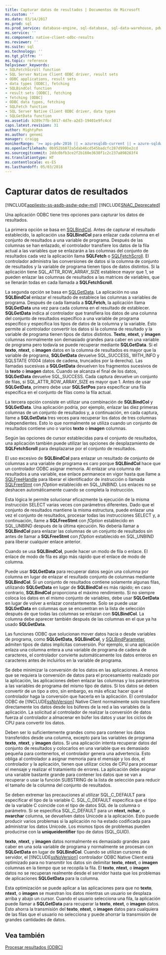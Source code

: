 ```yaml
---
title: Capturar datos de resultados | Documentos de Microsoft
ms.custom: ''
ms.date: 03/14/2017
ms.prod: sql
ms.prod_service: database-engine, sql-database, sql-data-warehouse, pdw
ms.service: ''
ms.component: native-client-odbc-results
ms.reviewer: ''
ms.suite: sql
ms.technology: ''
ms.tgt_pltfrm: ''
ms.topic: reference
helpviewer_keywords:
- SQLFetchScroll function
- SQL Server Native Client ODBC driver, result sets
- ODBC applications, result sets
- data types [ODBC], fetching
- SQLBindCol function
- result sets [ODBC], fetching
- fetching [ODBC]
- ODBC data types, fetching
- SQLFetch function
- SQL Server Native Client ODBC driver, data types
- SQLGetData function
ms.assetid: b289c7fb-5017-4d7e-a2d3-19401e9fc4cd
caps.latest.revision: 31
author: MightyPen
ms.author: genemi
manager: craigg
monikerRange: '>= aps-pdw-2016 || = azuresqldb-current || = azure-sqldw-latest || >= sql-server-2016 || = sqlallproducts-allversions'
ms.openlocfilehash: 0b952bb072a5dab46cd545badcfc287d999be2cd
ms.sourcegitcommit: 2ddc0bfb3ce2f2b160e3638f1c2c237a898263f4
ms.translationtype: HT
ms.contentlocale: es-ES
ms.lasthandoff: 05/03/2018
---
```

# <a name="fetching-result-data"></a>Capturar datos de resultados
[!INCLUDE[appliesto-ss-asdb-asdw-pdw-md](../../includes/appliesto-ss-asdb-asdw-pdw-md.md)]
[!INCLUDE[SNAC_Deprecated](../../includes/snac-deprecated.md)]

  Una aplicación ODBC tiene tres opciones para capturar los datos de resultados.  
  
 La primera opción se basa en [SQLBindCol](../../relational-databases/native-client-odbc-api/sqlbindcol.md). Antes de capturar el resultado establecido, la aplicación usa **SQLBindCol** para enlazar cada columna en el conjunto de resultados a una variable de programa. Después de las columnas se han enlazado, el controlador transfiere los datos de la fila actual a las variables que se enlazarán a las columnas del conjunto de resultados cada vez la aplicación llama **SQLFetch** o [SQLFetchScroll](../../relational-databases/native-client-odbc-api/sqlfetchscroll.md). El controlador administra las conversiones de datos si la columna de conjunto de resultados y la variable de programa tienen tipos de datos distintos. Si la aplicación tiene SQL_ATTR_ROW_ARRAY_SIZE establece mayor que 1, se pueden enlazar las columnas de resultados a las matrices de variables, que se llenarán todas en cada llamada a **SQLFetchScroll**.  
  
 La segunda opción se basa en [SQLGetData](../../relational-databases/native-client-odbc-api/sqlgetdata.md). La aplicación no usa **SQLBindCol** enlazar el resultado de establece las columnas a variables de programa. Después de cada llamada a **SQLFetch**, la aplicación llama **SQLGetData** una vez para cada columna en el resultado de establecer. **SQLGetData** indica al controlador que transfiera los datos de una columna del conjunto de resultados específico a una variable de programa específico y especifica los tipos de datos de la columna y la variable. Esto permite al controlador convertir los datos si la columna de resultado y la variable de programa tienen tipos de datos distintos. **Texto**, **ntext**, y **imagen** columnas normalmente son demasiado grandes para caber en una variable de programa pero todavía se puede recuperar mediante **SQLGetData**. Si el **texto**, **ntext**, o **imagen** datos en la columna de resultados es mayor que la variable de programa, **SQLGetData** devuelve SQL_SUCCESS_ WITH_INFO y SQLSTATE 01004 (datos de cadena, truncados por la derecha). Las llamadas sucesivas a **SQLGetData** devuelven los fragmentos sucesivos de la **texto** o **imagen** datos. Cuando se alcanza el final de los datos, **SQLGetData** devuelve SQL_SUCCESS. Cada captura devuelve un conjunto de filas, si SQL_ATTR_ROW_ARRAY_SIZE es mayor que 1. Antes de usar **SQLGetData**, primero debe usar **SQLSetPos** para especificar una fila específica en el conjunto de filas como la fila actual.  
  
 La tercera opción consiste en utilizar una combinación de **SQLBindCol** y **SQLGetData**. Una aplicación podría, por ejemplo, enlazar las diez primeras columnas de un conjunto de resultados y, a continuación, en cada captura, llame a **SQLGetData** tres veces para recuperar los datos de tres columnas independientes. Esto lo que normalmente se utiliza cuando un conjunto de resultados contiene uno o varios **texto** o **imagen** columnas.  
  
 Según las opciones de cursor establecidas para el conjunto de resultados, una aplicación también puede utilizar las opciones de desplazamiento de **SQLFetchScroll** para desplazarse por el conjunto de resultados.  
  
 El uso excesivo de **SQLBindCol** para enlazar un resultado de conjunto de columnas a una variable de programa es caro porque **SQLBindCol** hace que un controlador ODBC asignar memoria. Al enlazar una columna de resultados a una variable, ese enlace permanece en vigor hasta que llame a [SQLFreeHandle](../../relational-databases/native-client-odbc-api/sqlfreehandle.md) para liberar el identificador de instrucción o llamada [SQLFreeStmt](../../relational-databases/native-client-odbc-api/sqlfreestmt.md) con *fOption* establecido en SQL_UNBIND. Los enlaces no se deshacen automáticamente cuando se completa la instrucción.  
  
 Esta lógica le permite solucionar eficazmente la ejecución de la misma instrucción SELECT varias veces con parámetros diferentes. Dado que el conjunto de resultados mantiene la misma estructura, puede enlazar una vez el conjunto de resultados, procesar todas las instrucciones SELECT y, a continuación, llame a **SQLFreeStmt** con *fOption* establecido en SQL_UNBIND después de la última ejecución. No debería llamar a **SQLBindCol** para enlazar las columnas de un conjunto de resultados sin antes de llamar a **SQLFreeStmt** con *fOption* establecido en SQL_UNBIND para liberar cualquier enlace anterior.  
  
 Cuando se usa **SQLBindCol**, puede hacer un modo de fila o enlace. El enlace de modo de fila es algo más rápido que el enlace de modo de columna.  
  
 Puede usar **SQLGetData** para recuperar datos según una columna por columna en lugar de enlazar el resultado conjunto de columnas mediante **SQLBindCol**. Si un conjunto de resultados contiene solamente algunas filas, utilizando **SQLGetData** en lugar de **SQLBindCol** es más rápido; en caso contrario, **SQLBindCol** proporciona el máximo rendimiento. Si no siempre coloca los datos en el mismo conjunto de variables, debe usar **SQLGetData** en lugar de volver a enlazar constantemente. Solo se puede usar **SQLGetData** en columnas que se encuentran en la lista de selección después de que todas las columnas se enlazan con **SQLBindCol**. La columna debe aparecer también después de las columnas en el que ya ha usado **SQLGetData**.  
  
 Las funciones ODBC que solucionan mover datos hacia o desde variables de programa, como **SQLGetData**, **SQLBindCol**, y [SQLBindParameter](../../relational-databases/native-client-odbc-api/sqlbindparameter.md), admiten tipos de datos implícitas conversión. Por ejemplo, si una aplicación enlaza una columna entera a una variable de programa de cadena de caracteres, el controlador convierte automáticamente los datos enteros en caracteres antes de incluirlos en la variable de programa.  
  
 Se debe minimizar la conversión de los datos en las aplicaciones. A menos que se requiera la conversión de datos para el procesamiento realizado por la aplicación, las aplicaciones deben enlazar las columnas y los parámetros a las variables de programa del mismo tipo de datos. Si los datos se deben convertir de un tipo a otro, sin embargo, es más eficaz hacer que el controlador haga la conversión que hacerla en la aplicación. El controlador ODBC de [!INCLUDE[ssNoVersion](../../includes/ssnoversion-md.md)] Native Client normalmente solo transfiere directamente los datos desde los búferes de la red a las variables de la aplicación. La solicitud al controlador de realizar la conversión de datos fuerza al controlador a almacenar en búfer los datos y usar los ciclos de CPU para convertir los datos.  
  
 Deben ser lo suficientemente grandes como para contener los datos transferidos desde una columna, excepto para las variables de programa **texto**, **ntext**, y **imagen** datos. Si una aplicación intenta recuperar datos del conjunto de resultados y colocarlos en una variable que es demasiado pequeña para contenerlos, el controlador genera una advertencia. Esto obliga al controlador a asignar memoria para el mensaje y los dos, el controlador y la aplicación, tienen que utilizar ciclos de CPU para procesar el mensaje y realizar el tratamiento de errores. La aplicación debe asignar una variable bastante grande para contener los datos que se van a recuperar o usar la función SUBSTRING de la lista de selección para reducir el tamaño de la columna del conjunto de resultados.  
  
 Se deben extremar las precauciones al utilizar SQL_C_DEFAULT para especificar el tipo de la variable C. SQL_C_DEFAULT especifica que el tipo de la variable C coincide con el tipo de datos SQL de la columna o parámetro. Si se especifica SQL_C_DEFAULT para un **ntext**, **nchar**, o **nvarchar** columna, se devuelven datos Unicode a la aplicación. Esto puede producir varios problemas si la aplicación no ha estado codificada para administrar los datos Unicode. Los mismos tipos de problemas pueden producirse con la **uniqueidentifier** tipo de datos (SQL_GUID).  
  
 **texto**, **ntext**, y **imagen** datos normalmente es demasiado grandes para caber en una sola variable de programa y normalmente se procesan con **SQLGetData** en lugar de **SQLBindCol**. Cuando se utilizan cursores de servidor, el [!INCLUDE[ssNoVersion](../../includes/ssnoversion-md.md)] controlador ODBC Native Client está optimizado para no transmitir los datos sin delimitar **texto**, **ntext**, o **imagen** columnas en la tiempo que se recopila la fila. El **texto**, **ntext**, o **imagen** datos no se recuperan realmente desde el servidor hasta que los problemas de aplicaciones **SQLGetData** para la columna.  
  
 Esta optimización se puede aplicar a las aplicaciones para que no **texto**, **ntext**, o **imagen** se muestran los datos mientras un usuario se desplaza arriba y abajo un cursor. Cuando el usuario selecciona una fila, la aplicación puede llamar a **SQLGetData** para recuperar la **texto**, **ntext**, o **imagen** datos. Esto ahorra la transmisión del **texto**, **ntext**, o **imagen** datos para cualquiera de las filas que el usuario no selecciona y puede ahorrar la transmisión de grandes cantidades de datos.  
  
## <a name="see-also"></a>Vea también  
 [Procesar resultados &#40;ODBC&#41;](../../relational-databases/native-client-odbc-results/processing-results-odbc.md)  
  
  

